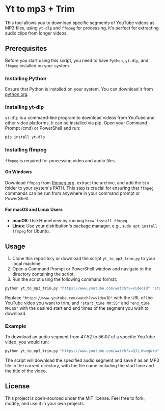 
# Yt to mp3 + Trim

This tool allows you to download specific segments of YouTube videos as MP3 files, using `yt-dlp` and `ffmpeg` for processing. It's perfect for extracting audio clips from longer videos.

## Prerequisites

Before you start using this script, you need to have `Python`, `yt-dlp`, and `ffmpeg` installed on your system.

### Installing Python

Ensure that Python is installed on your system. You can download it from [python.org](https://www.python.org/downloads/).

### Installing yt-dlp

`yt-dlp` is a command-line program to download videos from YouTube and other video platforms. It can be installed via pip. Open your Command Prompt (cmd) or PowerShell and run:

```bash
pip install yt-dlp
```

### Installing ffmpeg

`ffmpeg` is required for processing video and audio files.

#### On Windows

Download `ffmpeg` from [ffmpeg.org](https://ffmpeg.org/download.html), extract the archive, and add the `bin` folder to your system's PATH. This step is crucial for ensuring that `ffmpeg` commands can be run from anywhere in your command prompt or PowerShell.

#### For macOS and Linux Users

- **macOS**: Use Homebrew by running `brew install ffmpeg`.
- **Linux**: Use your distribution's package manager, e.g., `sudo apt install ffmpeg` for Ubuntu.

## Usage

1. Clone this repository or download the script `yt_to_mp3_trim.py` to your local machine.
2. Open a Command Prompt or PowerShell window and navigate to the directory containing the script.
3. Run the script using the following command format:

```bash
python yt_to_mp3_trim.py "https://www.youtube.com/watch?v=videoID" "start_time MM:SS" "end_time MM:SS"
```

Replace `"https://www.youtube.com/watch?v=videoID"` with the URL of the YouTube video you want to trim, and `"start_time MM:SS"` and `"end_time MM:SS"` with the desired start and end times of the segment you wish to download.

### Example

To download an audio segment from 47:52 to 56:07 of a specific YouTube video, you would run:

```bash
python yt_to_mp3_trim.py "https://www.youtube.com/watch?v=QJ1_KwvgNro" "47:52" "56:07"
```

The script will download the specified audio segment and save it as an MP3 file in the current directory, with the file name including the start time and the title of the video.

## License

This project is open-sourced under the MIT license. Feel free to fork, modify, and use it in your own projects.
